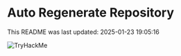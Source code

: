 # Auto Regenerate Repository

This README was last updated: 2025-01-23 19:05:16

 ![TryHackMe](https://tryhackme.com/badge/533634)